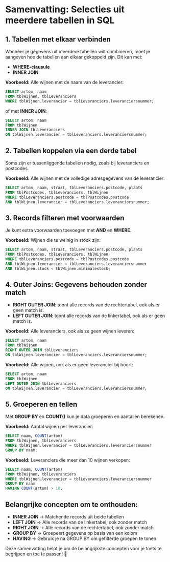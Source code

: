 # **Samenvatting: Selecties uit meerdere tabellen in SQL**  

## **1. Tabellen met elkaar verbinden**  
Wanneer je gegevens uit meerdere tabellen wilt combineren, moet je aangeven hoe de tabellen aan elkaar gekoppeld zijn. Dit kan met:  
- **WHERE-clausule**  
- **INNER JOIN**  

**Voorbeeld:** Alle wijnen met de naam van de leverancier:  
```sql
SELECT artom, naam 
FROM tblWijnen, tblLeveranciers
WHERE tblWijnen.leverancier = tblLeveranciers.leveranciersnummer;
```
of met **INNER JOIN**:  
```sql
SELECT artom, naam  
FROM tblWijnen  
INNER JOIN tblLeveranciers  
ON tblWijnen.leverancier = tblLeveranciers.leveranciersnummer;
```

## **2. Tabellen koppelen via een derde tabel**  
Soms zijn er tussenliggende tabellen nodig, zoals bij leveranciers en postcodes.  

**Voorbeeld:** Alle wijnen met de volledige adresgegevens van de leverancier:  
```sql
SELECT artom, naam, straat, tblLeveranciers.postcode, plaats  
FROM tblPostcodes, tblLeveranciers, tblWijnen  
WHERE tblLeveranciers.postcode = tblPostcodes.postcode  
AND tblWijnen.leverancier = tblLeveranciers.leveranciersnummer;
```

## **3. Records filteren met voorwaarden**  
Je kunt extra voorwaarden toevoegen met **AND** en **WHERE**.  

**Voorbeeld:** Wijnen die te weinig in stock zijn:  
```sql
SELECT artom, naam, straat, tblLeveranciers.postcode, plaats  
FROM tblPostcodes, tblLeveranciers, tblWijnen  
WHERE tblLeveranciers.postcode = tblPostcodes.postcode  
AND tblWijnen.leverancier = tblLeveranciers.leveranciersnummer  
AND tblWijnen.stock < tblWijnen.minimalestock;
```

## **4. Outer Joins: Gegevens behouden zonder match**  
- **RIGHT OUTER JOIN**: toont alle records van de rechtertabel, ook als er geen match is.  
- **LEFT OUTER JOIN**: toont alle records van de linkertabel, ook als er geen match is.  

**Voorbeeld:** Alle leveranciers, ook als ze geen wijnen leveren:  
```sql
SELECT artom, naam  
FROM tblWijnen  
RIGHT OUTER JOIN tblLeveranciers  
ON tblWijnen.leverancier = tblLeveranciers.leveranciersnummer;
```

**Voorbeeld:** Alle wijnen, ook als er geen leverancier bij hoort:  
```sql
SELECT artom, naam  
FROM tblWijnen  
LEFT OUTER JOIN tblLeveranciers  
ON tblWijnen.leverancier = tblLeveranciers.leveranciersnummer;
```

## **5. Groeperen en tellen**  
Met **GROUP BY** en **COUNT()** kun je data groeperen en aantallen berekenen.  

**Voorbeeld:** Aantal wijnen per leverancier:  
```sql
SELECT naam, COUNT(artom)  
FROM tblWijnen, tblLeveranciers  
WHERE tblWijnen.leverancier = tblLeveranciers.leveranciersnummer  
GROUP BY naam;
```

**Voorbeeld:** Leveranciers die meer dan 10 wijnen verkopen:  
```sql
SELECT naam, COUNT(artom)  
FROM tblWijnen, tblLeveranciers  
WHERE tblWijnen.leverancier = tblLeveranciers.leveranciersnummer  
GROUP BY naam  
HAVING COUNT(artom) > 10;
```

## **Belangrijke concepten om te onthouden:**  
- **INNER JOIN** → Matchende records uit beide tabellen  
- **LEFT JOIN** → Alle records van de linkertabel, ook zonder match  
- **RIGHT JOIN** → Alle records van de rechtertabel, ook zonder match  
- **GROUP BY** → Groepeert gegevens op basis van een kolom  
- **HAVING** → Gebruik je na GROUP BY om gefilterde groepen te tonen  

Deze samenvatting helpt je om de belangrijkste concepten voor je toets te begrijpen en toe te passen! 🚀

